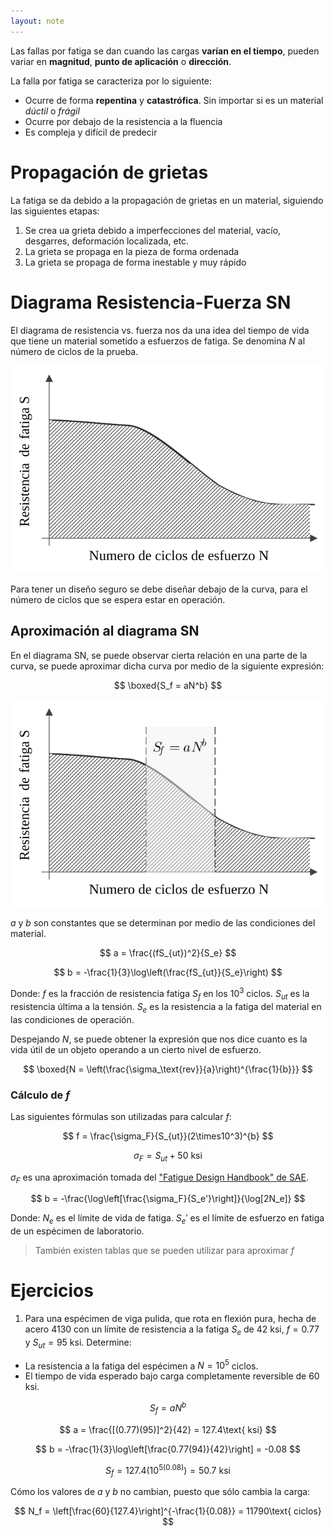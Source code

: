 ```yaml
---
layout: note
---
```


Las fallas por fatiga se dan cuando las cargas **varían en el tiempo**, pueden variar en **magnitud**, **punto de aplicación** o **dirección**.

La falla por fatiga se caracteriza por lo siguiente:
* Ocurre de forma **repentina** y **catastrófica**. Sin importar si es un material *dúctil* o *frágil*
* Ocurre por debajo de la resistencia a la fluencia
* Es compleja y difícil de predecir

# Propagación de grietas
La fatiga se da debido a la propagación de grietas en un material, siguiendo las siguientes etapas:

1. Se crea ua grieta debido a imperfecciones del material, vacío, desgarres, deformación localizada, etc.
2. La grieta se propaga en la pieza de forma ordenada
3. La grieta se propaga de forma inestable y muy rápido

# Diagrama Resistencia-Fuerza SN
El diagrama de resistencia vs. fuerza nos da una idea del tiempo de vida que tiene un material sometido a esfuerzos de fatiga. Se denomina $N$ al número de ciclos de la prueba.

![Diagrama SN](../../img/diagrama-sn.svg)

Para tener un diseño seguro se debe diseñar debajo de la curva, para el número de ciclos que se espera estar en operación.

## Aproximación al diagrama SN
En el diagrama SN, se puede observar cierta relación en una parte de la curva, se puede aproximar dicha curva por medio de la siguiente expresión:

$$
\boxed{S_f = aN^b}
$$

![Diagrama SN y zona de aproximación](../../img/diagrama-sn-aproximacion.svg)

$a$ y $b$ son constantes que se determinan por medio de las condiciones del material.

$$
a = \frac{(fS_{ut})^2}{S_e}
$$

$$
b = -\frac{1}{3}\log\left(\frac{fS_{ut}}{S_e}\right)
$$

Donde:
$f$ es la fracción de resistencia fatiga $S_f$ en los $10^3$ ciclos.
$S_{ut}$ es la resistencia última a la tensión.
$S_{e}$ es la resistencia a la fatiga del material en las condiciones de operación.

Despejando $N$, se puede obtener la expresión que nos dice cuanto es la vida útil de un objeto operando a un cierto nivel de esfuerzo.

$$
\boxed{N = \left(\frac{\sigma_\text{rev}}{a}\right)^{\frac{1}{b}}}
$$

### Cálculo de $f$
Las siguientes fórmulas son utilizadas para calcular $f$:

$$
f = \frac{\sigma_F}{S_{ut}}(2\times10^3)^{b}
$$

$$
\sigma_F = S_{ut} + 50 \text{ ksi}
$$

$\sigma_F$ es una aproximación tomada del ["Fatigue Design Handbook" de SAE](https://www.sae.org/publications/books/content/ae-22/).

$$
b = -\frac{\log\left[\frac{\sigma_F}{S_e'}\right]}{\log[2N_e]}
$$

Donde:
$N_e$ es el límite de vida de fatiga.
$S_e'$ es el límite de esfuerzo en fatiga de un espécimen de laboratorio.

> También existen tablas que se pueden utilizar para aproximar $f$

# Ejercicios
1. Para una espécimen de viga pulida, que rota en flexión pura, hecha de acero 4130 con un límite de resistencia a la fatiga $S_e$ de $42\text{ ksi}$, $f = 0.77$ y $S_{ut} = 95\text{ ksi}$. Determine:
* La resistencia a la fatiga del espécimen a $N = 10^{5}$ ciclos.
* El tiempo de vida esperado bajo carga completamente reversible de $60\text{ ksi}$.

$$
S_f = aN^{b}
$$

$$
a = \frac{[(0.77)(95)]^2}{42} = 127.4\text{ ksi}
$$

$$
b = -\frac{1}{3}\log\left[\frac{0.77(94)}{42}\right] = -0.08
$$

$$
S_f = 127.4(10^{5(0.08)}) = 50.7\text{ ksi}
$$

Cómo los valores de $a$ y $b$ no cambian, puesto que sólo cambia la carga:

$$
N_f = \left[\frac{60}{127.4}\right]^{-\frac{1}{0.08}} = 11790\text{ ciclos}
$$

